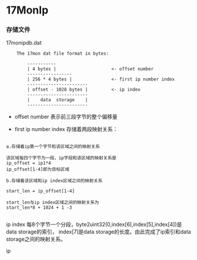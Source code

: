 # 17MonIp

### 存储文件

17monipdb.dat

```
    The 17mon dat file format in bytes:

        -----------
        | 4 bytes |                     <- offset number
        -----------------
        | 256 * 4 bytes |               <- first ip number index
        -----------------------
        | offset - 1028 bytes |         <- ip index
        -----------------------
        |    data  storage    |
        -----------------------
```

- offset number 表示前三段字节的整个偏移量

- first ip number index 存储着两段映射关系：

```

a.存储着ip第一个字节和该区域之间的映射关系

该区域每四个字节为一段，ip字段和该区域的映射关系是
ip_offset = ip1*4
ip_offset[1-4]即为目标区域

b.存储着该区域和ip index区域之间的映射关系

start_len = ip_offset[1-4]

start_len与ip index区域之间的映射关系为
start_len*8 + 1024 + 1 -3


```



ip index 每8个字节一个分段，byte2uint32(0,index[6],index[5],index[4])是data storage的索引， index[7]是data storage的长度。由此完成了ip索引和data storage之间的映射关系。


ip
